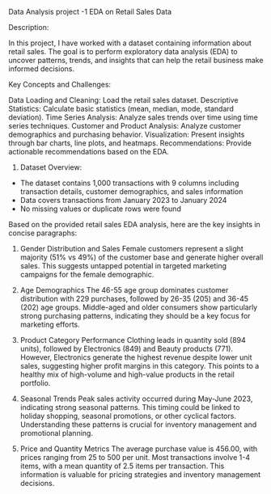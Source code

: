 Data Analysis project -1
EDA on Retail Sales Data

Description:

In this project, I have worked with a dataset containing information about retail sales. The goal is to perform exploratory data analysis (EDA) to uncover patterns, trends, and insights that can help the retail business make informed decisions.

Key Concepts and Challenges:

Data Loading and Cleaning: Load the retail sales dataset.
Descriptive Statistics: Calculate basic statistics (mean, median, mode, standard deviation).
Time Series Analysis: Analyze sales trends over time using time series techniques.
Customer and Product Analysis: Analyze customer demographics and purchasing behavior.
Visualization: Present insights through bar charts, line plots, and heatmaps.
Recommendations: Provide actionable recommendations based on the EDA.

1. Dataset Overview:
- The dataset contains 1,000 transactions with 9 columns including transaction details, customer demographics, and sales information
- Data covers transactions from January 2023 to January 2024
- No missing values or duplicate rows were found

Based on the provided retail sales EDA analysis, here are the key insights in concise paragraphs:

1. Gender Distribution and Sales
Female customers represent a slight majority (51% vs 49%) of the customer base and generate higher overall sales. This suggests untapped potential in targeted marketing campaigns for the female demographic.

2. Age Demographics
The 46-55 age group dominates customer distribution with 229 purchases, followed by 26-35 (205) and 36-45 (202) age groups. Middle-aged and older consumers show particularly strong purchasing patterns, indicating they should be a key focus for marketing efforts.

3. Product Category Performance
Clothing leads in quantity sold (894 units), followed by Electronics (849) and Beauty products (771). However, Electronics generate the highest revenue despite lower unit sales, suggesting higher profit margins in this category. This points to a healthy mix of high-volume and high-value products in the retail portfolio.

4. Seasonal Trends
Peak sales activity occurred during May-June 2023, indicating strong seasonal patterns. This timing could be linked to holiday shopping, seasonal promotions, or other cyclical factors. Understanding these patterns is crucial for inventory management and promotional planning.

5. Price and Quantity Metrics
The average purchase value is 456.00, with prices ranging from 25 to 500 per unit. Most transactions involve 1-4 items, with a mean quantity of 2.5 items per transaction. This information is valuable for pricing strategies and inventory management decisions.

